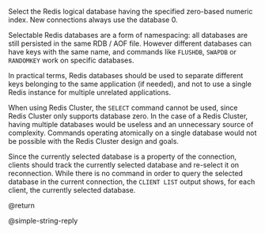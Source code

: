 Select the Redis logical database having the specified zero-based numeric index.
New connections always use the database 0.

Selectable Redis databases are a form of namespacing: all databases are still
persisted in the same RDB / AOF file. However different databases can have keys
with the same name, and commands like `FLUSHDB`, `SWAPDB` or `RANDOMKEY` work on
specific databases.

In practical terms, Redis databases should be used to separate different keys
belonging to the same application (if needed), and not to use a single Redis
instance for multiple unrelated applications.

When using Redis Cluster, the `SELECT` command cannot be used, since Redis
Cluster only supports database zero. In the case of a Redis Cluster, having
multiple databases would be useless and an unnecessary source of complexity.
Commands operating atomically on a single database would not be possible with
the Redis Cluster design and goals.

Since the currently selected database is a property of the connection, clients
should track the currently selected database and re-select it on reconnection.
While there is no command in order to query the selected database in the current
connection, the `CLIENT LIST` output shows, for each client, the currently
selected database.

@return

@simple-string-reply
